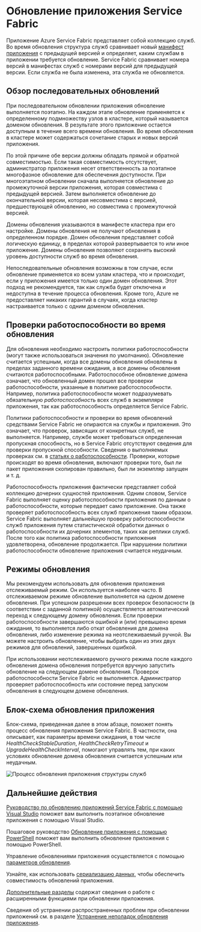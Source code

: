 <properties
   pageTitle="Обновление приложения Service Fabric | Microsoft Azure"
   description="Эта статья содержит вводные сведения об обновлении приложения Service Fabric, включая выбор режимов обновления и выполнение проверок работоспособности."
   services="service-fabric"
   documentationCenter=".net"
   authors="mani-ramaswamy"
   manager="timlt"
   editor=""/>

<tags
   ms.service="service-fabric"
   ms.devlang="dotnet"
   ms.topic="article"
   ms.tgt_pltfrm="NA"
   ms.workload="NA"
   ms.date="09/14/2016"
   ms.author="subramar"/>


# Обновление приложения Service Fabric

Приложение Azure Service Fabric представляет собой коллекцию служб. Во время обновления структура служб сравнивает новый [манифест приложения](service-fabric-application-model.md#describe-an-application) с предыдущей версией и определяет, каким службам в приложении требуется обновление. Service Fabric сравнивает номера версий в манифестах служб с номерами версий для предыдущей версии. Если служба не была изменена, эта служба не обновляется.

## Обзор последовательных обновлений

При последовательном обновлении приложения обновление выполняется поэтапно. На каждом этапе обновление применяется к определенному подмножеству узлов в кластере, который называется доменом обновления. В результате этого приложение остается доступным в течение всего времени обновления. Во время обновления в кластере может содержаться сочетание старых и новых версий приложения.

По этой причине обе версии должны обладать прямой и обратной совместимостью. Если такая совместимость отсутствует, администратор приложения несет ответственность за поэтапное многофазное обновление для обеспечения доступности. При многоэтапном обновлении сначала выполняется обновление до промежуточной версии приложения, которая совместима с предыдущей версией. Затем выполняется обновление до окончательной версии, которая несовместима с версией, предшествующей обновлению, но совместима с промежуточной версией.

Домены обновления указываются в манифесте кластера при его настройке. Домены обновления не получают обновления в определенном порядке. Домен обновления представляет собой логическую единицу, в пределах которой развертывается то или иное приложение. Домены обновления позволяют сохранять высокий уровень доступности служб во время обновления.

Непоследовательные обновления возможны в том случае, если обновление применяется ко всем узлам кластера, что и происходит, если у приложения имеется только один домен обновления. Этот подход не рекомендуется, так как служба будет отключена и недоступна в течение процесса обновления. Кроме того, Azure не предоставляет никаких гарантий в случаях, когда кластер настраивается только с одним доменом обновления.

## Проверки работоспособности во время обновления

Для обновления необходимо настроить политики работоспособности (могут также использоваться значения по умолчанию). Обновление считается успешным, когда все домены обновления обновлены в пределах заданного времени ожидания, а все домены обновления считаются работоспособными. Работоспособное обновление домена означает, что обновленный домен прошел все проверки работоспособности, указанные в политике работоспособности. Например, политика работоспособности может подразумевать обязательную *работоспособность* всех служб в экземпляре приложения, так как работоспособность определяется Service Fabric.

Политики работоспособности и проверки во время обновлений средствами Service Fabric не опираются на службы и приложения. Это означает, что проверок, зависящих от конкретных служб, не выполняется. Например, службе может требоваться определенная пропускная способность, но в Service Fabric отсутствуют сведения для проверки пропускной способности. Сведения о выполняемых проверках см. в [статьях о работоспособности](service-fabric-health-introduction.md). Проверки, которые происходят во время обновления, включают проверки того, был ли пакет приложения скопирован правильно, был ли экземпляр запущен и т. д.

Работоспособность приложения фактически представляет собой коллекцию дочерних сущностей приложения. Одним словом, Service Fabric выполняет оценку работоспособности приложения по данным о работоспособности, которые передает само приложение. Она также проверяет работоспособность всех служб приложения таким образом. Service Fabric выполняет дальнейшую проверку работоспособности служб приложения путем статистической обработки данных о работоспособности их дочерних элементов, таких как реплики служб. После того как политика работоспособности приложения удовлетворена, обновление продолжается. При нарушении политики работоспособности обновление приложения считается неудачным.

## Режимы обновления

Мы рекомендуем использовать для обновления приложения отслеживаемый режим. Он используется наиболее часто. В отслеживаемом режиме обновление выполняется на одном домене обновления. При успешном разрешении всех проверок безопасности (в соответствии с заданной политикой) осуществляется автоматический переход к следующему домену обновления. Если проверки работоспособности завершаются ошибкой и (или) превышено время ожидания, то выполняется либо откат обновления для домена обновления, либо изменение режима на неотслеживаемый ручной. Вы можете настроить обновление, чтобы выбрать один из этих двух режимов для обновлений, завершенных ошибкой.

При использовании неотслеживаемого ручного режима после каждого обновления домена обновления потребуется вручную запустить обновление на следующем домене обновления. Проверок работоспособности Service Fabric не выполняется. Администратор проверяет работоспособность или состояние перед запуском обновления в следующем домене обновления.

## Блок-схема обновления приложения

Блок-схема, приведенная далее в этом абзаце, поможет понять процесс обновления приложения Service Fabric. В частности, она описывает, как параметры времени ожидания, в том числе *HealthCheckStableDuration*, *HealthCheckRetryTimeout* и *UpgradeHealthCheckInterval*, помогают управлять тем, при каких условиях обновление домена обновления считается успешным или неудачным.

![Процесс обновления приложения структуры служб][image]


## Дальнейшие действия

[Руководство по обновлению приложений Service Fabric с помощью Visual Studio](service-fabric-application-upgrade-tutorial.md) поможет вам выполнить поэтапное обновление приложения с помощью Visual Studio.

Пошаговое руководство [Обновление приложения с помощью PowerShell](service-fabric-application-upgrade-tutorial-powershell.md) поможет вам выполнить обновление приложения с помощью PowerShell.

Управление обновлениями приложения осуществляется с помощью [параметров обновления](service-fabric-application-upgrade-parameters.md).

Узнайте, как использовать [сериализацию данных](service-fabric-application-upgrade-data-serialization.md), чтобы обеспечить совместимость обновлений приложения.

[Дополнительные разделы](service-fabric-application-upgrade-advanced.md) содержат сведения о работе с расширенными функциями при обновлении приложения.

Сведения об устранении распространенных проблем при обновлении приложений см. в разделе [Устранение неполадок обновления приложения](service-fabric-application-upgrade-troubleshooting.md).
 


[image]: media/service-fabric-application-upgrade/service-fabric-application-upgrade-flowchart.png

<!---HONumber=AcomDC_0921_2016-->